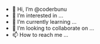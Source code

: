 - 👋 Hi, I’m @coderbunu
- 👀 I’m interested in ...
- 🌱 I’m currently learning ...
- 💞️ I’m looking to collaborate on ...
- 📫 How to reach me ...

<!---
coderbunu/coderbunu is a ✨ special ✨ repository because its `README.md` (this file) appears on your GitHub profile.
You can click the Preview link to take a look at your changes.
--->

